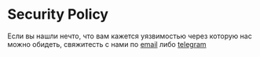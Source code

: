 # Security Policy

Если вы нашли нечто, что вам кажется уязвимостью через которую нас можно обидеть, свяжитесть
с нами по [email](mailto:umputun@radio-t.com) либо [telegram](https://t.me/umputun)
